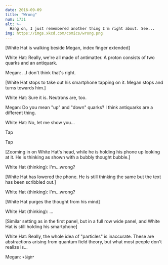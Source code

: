 ```yaml
---
date: 2016-09-09
title: "Wrong"
num: 1731
alt: >-
  Hang on, I just remembered another thing I'm right about. See...
img: https://imgs.xkcd.com/comics/wrong.png
---
```

[White Hat is walking beside Megan, index finger extended]

White Hat: Really, we're all made of antimatter. A proton consists of two quarks and an antiquark.

Megan: ...I don't think that's right.

[White Hat stops to take out his smartphone tapping on it. Megan stops and turns towards him.]

White Hat: Sure it is. Neutrons are, too.

Megan: Do you mean "up" and "down" quarks? I think antiquarks are a different thing.

White Hat: No, let me show you...

Tap

Tap

[Zooming in on White Hat's head, while he is holding his phone up looking at it. He is thinking as shown with a bubbly thought bubble.]

White Hat (thinking): I'm...wrong?

[White Hat has lowered the phone. He is still thinking the same but the text has been scribbled out.]

White Hat (thinking): I'm...wrong?

[White Hat purges the thought from his mind]

White Hat (thinking): ...

[Similar setting as in the first panel, but in a full row wide panel, and White Hat is still holding his smartphone]

White Hat: Really, the whole idea of "particles" is inaccurate. These are abstractions arising from quantum field theory, but what most people don't realize is...

Megan: <small>\*Sigh\*</small>